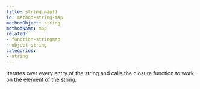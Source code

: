 ```yaml
---
title: string.map()
id: method-string-map
methodObject: string
methodName: map
related:
- function-stringmap
- object-string
categories:
- string
---
```


Iterates over every entry of the string and calls the closure function to work on the element of the string.